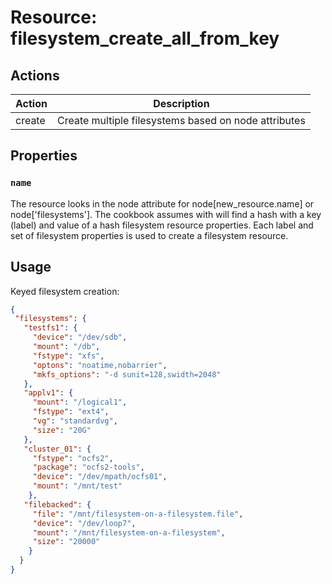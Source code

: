 # Resource: filesystem_create_all_from_key

## Actions

| Action | Description           |
| ------ | --------------------- |
| create | Create multiple filesystems based on node attributes |

## Properties

### `name`

The resource looks in the node attribute for node[new_resource.name] or node['filesystems'].
The cookbook assumes with will find a hash with a key (label) and value of a hash filesystem resource properties.
Each label and set of filesystem properties is used to create a filesystem resource.

## Usage

Keyed filesystem creation:

````JSON
{
 "filesystems": {
   "testfs1": {
     "device": "/dev/sdb",
     "mount": "/db",
     "fstype": "xfs",
     "optons": "noatime,nobarrier",
     "mkfs_options": "-d sunit=128,swidth=2048"
   },
   "applv1": {
     "mount": "/logical1",
     "fstype": "ext4",
     "vg": "standardvg",
     "size": "20G"
   },
   "cluster_01": {
     "fstype": "ocfs2",
     "package": "ocfs2-tools",
     "device": "/dev/mpath/ocfs01",
     "mount": "/mnt/test"
    },
   "filebacked": {
     "file": "/mnt/filesystem-on-a-filesystem.file",
     "device": "/dev/loop7",
     "mount": "/mnt/filesystem-on-a-filesystem",
     "size": "20000"
    }
  }
}
````
